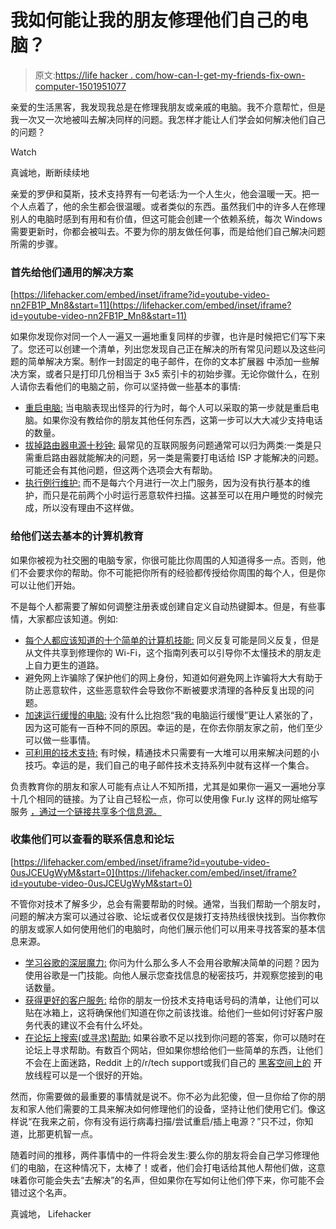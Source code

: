 # 我如何能让我的朋友修理他们自己的电脑？

> 原文:[https://life hacker . com/how-can-I-get-my-friends-fix-own-computer-1501951077](https://lifehacker.com/how-can-i-get-my-friends-to-fix-their-own-computer-1501951077)

亲爱的生活黑客，我发现我总是在修理我朋友或亲戚的电脑。我不介意帮忙，但是我一次又一次地被叫去解决同样的问题。我怎样才能让人们学会如何解决他们自己的问题？

Watch

真诚地，断断续续地

亲爱的罗伊和莫斯，技术支持界有一句老话:为一个人生火，他会温暖一天。把一个人点着了，他的余生都会很温暖。或者类似的东西。虽然我们中的许多人在修理别人的电脑时感到有用和有价值，但这可能会创建一个依赖系统，每次 Windows 需要更新时，你都会被叫去。不要为你的朋友做任何事，而是给他们自己解决问题所需的步骤。

### 首先给他们通用的解决方案

 [https://lifehacker.com/embed/inset/iframe?id=youtube-video-nn2FB1P_Mn8&start=11](https://lifehacker.com/embed/inset/iframe?id=youtube-video-nn2FB1P_Mn8&start=11) 

如果你发现你对同一个人一遍又一遍地重复同样的步骤，也许是时候把它们写下来了。您还可以创建一个清单，列出您发现自己正在解决的所有常见问题以及这些问题的简单解决方案。制作一封固定的电子邮件，在你的文本扩展器 中添加一些解决方案，或者只是打印几份相当于 3x5 索引卡的初始步骤。无论你做什么，在别人请你去看他们的电脑之前，你可以坚持做一些基本的事情:

*   [重启电脑:](http://lifehacker.com/why-rebooting-your-computer-fixes-problems-1445670330) 当电脑表现出怪异的行为时，每个人可以采取的第一步就是重启电脑。如果你没有教给你的朋友其他任何东西，这第一步可以大大减少支持电话的数量。
*   [拔掉路由器电源十秒钟:](http://lifehacker.com/why-support-tells-you-to-wait-10-seconds-before-rebooti-836539426) 最常见的互联网服务问题通常可以归为两类:一类是只需重启路由器就能解决的问题，另一类是需要打电话给 ISP 才能解决的问题。可能还会有其他问题，但这两个选项会大有帮助。
*   [执行例行维护:](http://lifehacker.com/what-kind-of-maintenance-do-i-need-to-do-on-my-windows-5815256) 而不是每六个月进行一次上门服务，因为没有执行基本的维护，而只是花前两个小时运行恶意软件扫描。这甚至可以在用户睡觉的时候完成，所以没有理由不这样做。

### 给他们送去基本的计算机教育

如果你被视为社交圈的电脑专家，你很可能比你周围的人知道得多一点。否则，他们不会要求你的帮助。你不可能把你所有的经验都传授给你周围的每个人，但是你可以让他们开始。

不是每个人都需要了解如何调整注册表或创建自定义自动热键脚本。但是，有些事情，大家都应该知道。例如:

*   [每个人都应该知道的十个简单的计算机技能:](http://lifehacker.com/top-10-simple-things-every-computer-user-should-know-ho-5941496) 同义反复可能是同义反复，但是从文件共享到修理你的 Wi-Fi，这个指南列表可以引导你不太懂技术的朋友走上自力更生的道路。
*   避免网上诈骗除了保护他们的网上身份，知道如何避免网上诈骗将大大有助于防止恶意软件，这些恶意软件会导致你不断被要求清理的各种反复出现的问题。
*   [加速运行缓慢的电脑:](http://lifehacker.com/how-can-i-diagnose-and-fix-my-slow-computer-5825953) 没有什么比抱怨“我的电脑运行缓慢”更让人紧张的了，因为这可能有一百种不同的原因。幸运的是，在你去你朋友家之前，他们至少可以做一些事情。
*   [可利用的技术支持:](http://lifehacker.com/tag/emailable-tech-support) 有时候，精通技术只需要有一大堆可以用来解决问题的小技巧。幸运的是，我们自己的电子邮件技术支持系列中就有这样一个集合。

负责教育你的朋友和家人可能有点让人不知所措，尤其是如果你一遍又一遍地分享十几个相同的链接。为了让自己轻松一点，你可以使用像 Fur.ly 这样的网址缩写服务 [，通过一个链接共享多个信息源。](https://lifehacker.com/fur-ly-shortens-and-shares-multiple-urls-with-a-single-5604219)

### 收集他们可以查看的联系信息和论坛

 [https://lifehacker.com/embed/inset/iframe?id=youtube-video-0usJCEUgWyM&start=0](https://lifehacker.com/embed/inset/iframe?id=youtube-video-0usJCEUgWyM&start=0) 

不管你对技术了解多少，总会有需要帮助的时候。通常，当我们帮助一个朋友时，问题的解决方案可以通过谷歌、论坛或者仅仅是拨打支持热线很快找到。当你教你的朋友或家人如何使用他们的电脑时，向他们展示他们可以用来寻找答案的基本信息来源。

*   [学习谷歌的深层魔力:](http://lifehacker.com/top-10-clever-google-search-tricks-1450186165) 你问为什么那么多人不会用谷歌解决简单的问题？因为使用谷歌是一门技能。向他人展示您查找信息的秘密技巧，并观察您接到的电话数量。
*   [获得更好的客户服务:](https://lifehacker.com/a-step-by-step-guide-to-getting-better-customer-service-5805406) 给你的朋友一份技术支持电话号码的清单，让他们可以贴在冰箱上，这将确保他们知道在你之前该找谁。给他们一些如何讨好客户服务代表的建议不会有什么坏处。
*   [在论坛上搜索(或寻求)帮助:](http://hackerspace.lifehacker.com/) 如果谷歌不足以找到你问题的答案，你可以随时在论坛上寻求帮助。有数百个网站，但如果你想给他们一些简单的东西，让他们不会在上面迷路，Reddit 上的/r/tech support或我们自己的 [黑客空间上的](http://hackerspace.lifehacker.com/) 开放线程可以是一个很好的开始。

然而，你需要做的最重要的事情就是说不。你不必为此犯傻，但一旦你给了你的朋友和家人他们需要的工具来解决如何修理他们的设备，坚持让他们使用它们。像这样说“在我来之前，你有没有运行病毒扫描/尝试重启/插上电源？”只不过，你知道，比那更机智一点。

随着时间的推移，两件事情中的一件将会发生:要么你的朋友将会自己学习修理他们的电脑，在这种情况下，太棒了！或者，他们会打电话给其他人帮他们做，这意味着你可能会失去“去解决”的名声，但如果你在写如何让他们停下来，你可能不会错过这个名声。

真诚地，
Lifehacker